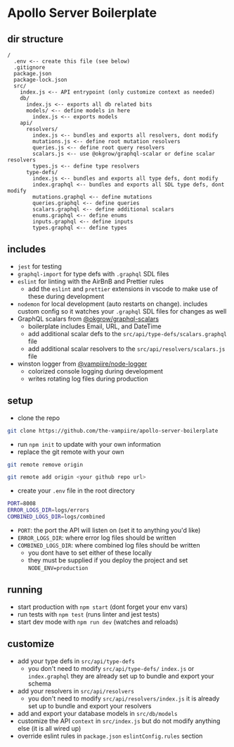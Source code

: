 # Apollo Server Boilerplate

## dir structure

```
/
  .env <-- create this file (see below)
  .gitignore
  package.json
  package-lock.json
  src/
    index.js <-- API entrypoint (only customize context as needed)
    db/
      index.js <-- exports all db related bits
      models/ <-- define models in here
        index.js <-- exports models
    api/
      resolvers/
        index.js <-- bundles and exports all resolvers, dont modify
        mutations.js <-- define root mutation resolvers
        queries.js <-- define root query resolvers
        scalars.js <-- use @okgrow/graphql-scalar or define scalar resolvers
        types.js <-- define type resolvers
      type-defs/
        index.js <-- bundles and exports all type defs, dont modify
        index.graphql <-- bundles and exports all SDL type defs, dont modify
        mutations.graphql <-- define mutations
        queries.graphql <-- define queries
        scalars.graphql <-- define additional scalars
        enums.graphql <-- define enums
        inputs.graphql <-- define inputs
        types.graphql <-- define types
```

## includes

- `jest` for testing
- `graphql-import` for type defs with `.graphql` SDL files
- `eslint` for linting with the AirBnB and Prettier rules
  - add the `eslint` and `prettier` extensions in vscode to make use of these during development
- `nodemon` for local development (auto restarts on change). includes custom config so it watches your `.graphql` SDL files for changes as well
- GraphQL scalars from [@okgrow/graphql-scalars](https://www.npmjs.com/package/@okgrow/graphql-scalars)
  - boilerplate includes Email, URL, and DateTime
  - add additional scalar defs to the `src/api/type-defs/scalars.graphql` file
  - add additional scalar resolvers to the `src/api/resolvers/scalars.js` file
- winston logger from [@vampiire/node-logger](https://www.npmjs.com/package/@vampiire/node-logger)
  - colorized console logging during development
  - writes rotating log files during production

## setup

- clone the repo

```sh
git clone https://github.com/the-vampiire/apollo-server-boilerplate
```

- run `npm init` to update with your own information
- replace the git remote with your own

```sh
git remote remove origin
```

```sh
git remote add origin <your github repo url>
```

- create your `.env` file in the root directory

```sh
PORT=8008
ERROR_LOGS_DIR=logs/errors
COMBINED_LOGS_DIR=logs/combined
```

- `PORT`: the port the API will listen on (set it to anything you'd like)
- `ERROR_LOGS_DIR`: where error log files should be written
- `COMBINED_LOGS_DIR`: where combined log files should be written
  - you dont have to set either of these locally
  - they must be supplied if you deploy the project and set `NODE_ENV=production`

## running

- start production with `npm start` (dont forget your env vars)
- run tests with `npm test` (runs linter and jest tests)
- start dev mode with `npm run dev` (watches and reloads)

## customize

- add your type defs in `src/api/type-defs`
  - you don't need to modify `src/api/type-defs/` `index.js` or `index.graphql` they are already set up to bundle and export your schema
- add your resolvers in `src/api/resolvers`
  - you don't need to modify `src/api/resolvers/index.js` it is already set up to bundle and export your resolvers
- add and export your database models in `src/db/models`
- customize the API `context` in `src/index.js` but do not modify anything else (it is all wired up)
- override eslint rules in `package.json` `eslintConfig.rules` section
